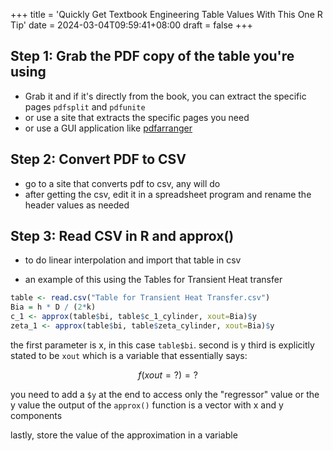 +++
title = 'Quickly Get Textbook Engineering Table Values With This One R Tip'
date = 2024-03-04T09:59:41+08:00
draft = false
+++

## Step 1: Grab the PDF copy of the table you're using
- Grab it and if it's directly from the book, you can extract the specific pages `pdfsplit` and `pdfunite`
- or use a site that extracts the specific pages you need
- or use a GUI application like [pdfarranger](https://github.com/pdfarranger/pdfarranger)

## Step 2: Convert PDF to CSV
- go to a site that converts pdf to csv, any will do
- after getting the csv, edit it in a spreadsheet program and rename the header values as needed

## Step 3: Read CSV in R and approx()
- to do linear interpolation and import that table in csv

- an example of this using the Tables for Transient Heat transfer
```R
table <- read.csv("Table for Transient Heat Transfer.csv")
Bia = h * D / (2*k)
c_1 <- approx(table$bi, table$c_1_cylinder, xout=Bia)$y
zeta_1 <- approx(table$bi, table$zeta_cylinder, xout=Bia)$y
```

the first parameter is x, in this case `table$bi`.
second is y
third is explicitly stated to be `xout` which is a variable that essentially says:

$$f(xout = ?) = ?$$

you need to add a `$y` at the end to access only the "regressor" value or the y value
the output of the `approx()` function is a vector with x and y components

lastly, store the value of the approximation in a variable

